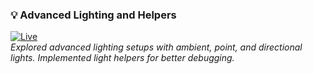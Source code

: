 ### 💡 **Advanced Lighting and Helpers**  
[![Live](https://img.shields.io/badge/Live-Demo-blue?logo=google-chrome)](https://09-lightings.netlify.app/)  
*Explored advanced lighting setups with ambient, point, and directional lights. Implemented light helpers for better debugging.*